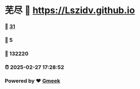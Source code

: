 # 芜尽 :link: https://Lszidv.github.io 
### :page_facing_up: [31](https://Lszidv.github.io/tag.html) 
### :speech_balloon: 5 
### :hibiscus: 132220 
### :alarm_clock: 2025-02-27 17:28:52 
### Powered by :heart: [Gmeek](https://github.com/Meekdai/Gmeek)
